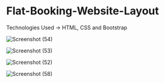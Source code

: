 # Flat-Booking-Website-Layout

Technologies Used -> HTML, CSS and Bootstrap

![Screenshot (54)](https://user-images.githubusercontent.com/91050640/136706385-2a2a8669-2841-4270-9e57-bf6cda881bdc.png)





![Screenshot (53)](https://user-images.githubusercontent.com/91050640/136706391-832a8f2a-5ac3-4504-9c27-bd23d9fef2fc.png)





![Screenshot (52)](https://user-images.githubusercontent.com/91050640/136706401-3b45b299-ecd8-4751-a84b-bf60c7a60f5a.png)





![Screenshot (58)](https://user-images.githubusercontent.com/91050640/136706493-ab87547b-5c84-4b4b-8ea4-01a057861f71.png)

